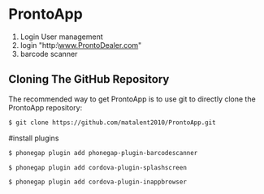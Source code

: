# ProntoApp

1. Login User management
2. login "http:\\www.ProntoDealer.com"
3. barcode scanner

## Cloning The GitHub Repository
The recommended way to get ProntoApp is to use git to directly clone the ProntoApp repository:

```bash
$ git clone https://github.com/matalent2010/ProntoApp.git
```

#install plugins

```bash
$ phonegap plugin add phonegap-plugin-barcodescanner
```

```bash
$ phonegap plugin add cordova-plugin-splashscreen
```

```bash
$ phonegap plugin add cordova-plugin-inappbrowser
```
